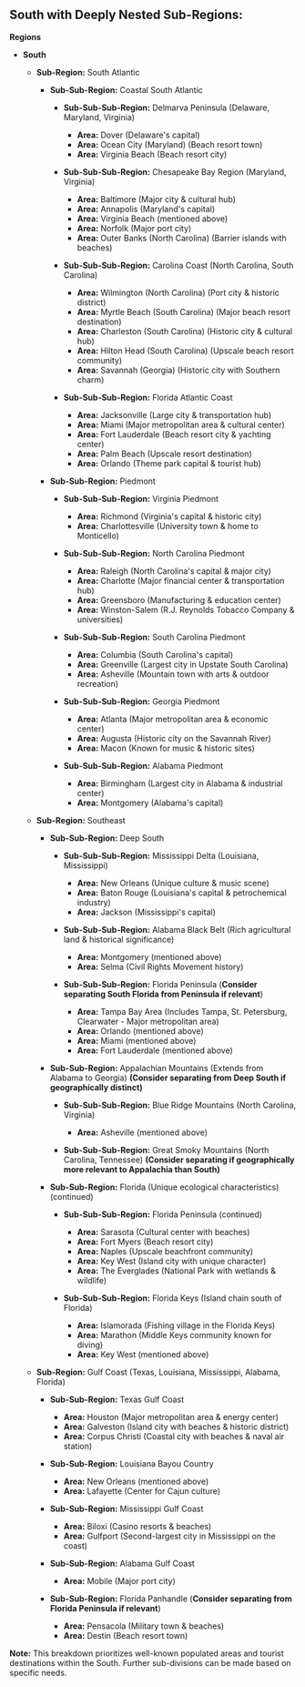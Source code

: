 ## South with Deeply Nested Sub-Regions:

**Regions**

- **South**

  - **Sub-Region:** South Atlantic

    - **Sub-Sub-Region:** Coastal South Atlantic

      - **Sub-Sub-Sub-Region:** Delmarva Peninsula (Delaware, Maryland, Virginia)

        - **Area:** Dover (Delaware's capital)
        - **Area:** Ocean City (Maryland) (Beach resort town)
        - **Area:** Virginia Beach (Beach resort city)

      - **Sub-Sub-Sub-Region:** Chesapeake Bay Region (Maryland, Virginia)

        - **Area:** Baltimore (Major city & cultural hub)
        - **Area:** Annapolis (Maryland's capital)
        - **Area:** Virginia Beach (mentioned above)
        - **Area:** Norfolk (Major port city)
        - **Area:** Outer Banks (North Carolina) (Barrier islands with beaches)

      - **Sub-Sub-Sub-Region:** Carolina Coast (North Carolina, South Carolina)

        - **Area:** Wilmington (North Carolina) (Port city & historic district)
        - **Area:** Myrtle Beach (South Carolina) (Major beach resort destination)
        - **Area:** Charleston (South Carolina) (Historic city & cultural hub)
        - **Area:** Hilton Head (South Carolina) (Upscale beach resort community)
        - **Area:** Savannah (Georgia) (Historic city with Southern charm)

      - **Sub-Sub-Sub-Region:** Florida Atlantic Coast

        - **Area:** Jacksonville (Large city & transportation hub)
        - **Area:** Miami (Major metropolitan area & cultural center)
        - **Area:** Fort Lauderdale (Beach resort city & yachting center)
        - **Area:** Palm Beach (Upscale resort destination)
        - **Area:** Orlando (Theme park capital & tourist hub)

    - **Sub-Sub-Region:** Piedmont

      - **Sub-Sub-Sub-Region:** Virginia Piedmont

        - **Area:** Richmond (Virginia's capital & historic city)
        - **Area:** Charlottesville (University town & home to Monticello)

      - **Sub-Sub-Sub-Region:** North Carolina Piedmont

        - **Area:** Raleigh (North Carolina's capital & major city)
        - **Area:** Charlotte (Major financial center & transportation hub)
        - **Area:** Greensboro (Manufacturing & education center)
        - **Area:** Winston-Salem (R.J. Reynolds Tobacco Company & universities)

      - **Sub-Sub-Sub-Region:** South Carolina Piedmont

        - **Area:** Columbia (South Carolina's capital)
        - **Area:** Greenville (Largest city in Upstate South Carolina)
        - **Area:** Asheville (Mountain town with arts & outdoor recreation)

      - **Sub-Sub-Sub-Region:** Georgia Piedmont

        - **Area:** Atlanta (Major metropolitan area & economic center)
        - **Area:** Augusta (Historic city on the Savannah River)
        - **Area:** Macon (Known for music & historic sites)

      - **Sub-Sub-Sub-Region:** Alabama Piedmont

        - **Area:** Birmingham (Largest city in Alabama & industrial center)
        - **Area:** Montgomery (Alabama's capital)

  - **Sub-Region:** Southeast

    - **Sub-Sub-Region:** Deep South

      - **Sub-Sub-Sub-Region:** Mississippi Delta (Louisiana, Mississippi)

        - **Area:** New Orleans (Unique culture & music scene)
        - **Area:** Baton Rouge (Louisiana's capital & petrochemical industry)
        - **Area:** Jackson (Mississippi's capital)

      - **Sub-Sub-Sub-Region:** Alabama Black Belt (Rich agricultural land & historical significance)

        - **Area:** Montgomery (mentioned above)
        - **Area:** Selma (Civil Rights Movement history)

      - **Sub-Sub-Sub-Region:** Florida Peninsula (**Consider separating South Florida from Peninsula if relevant**)

        - **Area:** Tampa Bay Area (Includes Tampa, St. Petersburg, Clearwater - Major metropolitan area)
        - **Area:** Orlando (mentioned above)
        - **Area:** Miami (mentioned above)
        - **Area:** Fort Lauderdale (mentioned above)

    - **Sub-Sub-Region:** Appalachian Mountains (Extends from Alabama to Georgia) **(Consider separating from Deep South if geographically distinct)**

      - **Sub-Sub-Sub-Region:** Blue Ridge Mountains (North Carolina, Virginia)

        - **Area:** Asheville (mentioned above)

      - **Sub-Sub-Sub-Region:** Great Smoky Mountains (North Carolina, Tennessee) **(Consider separating if geographically more relevant to Appalachia than South)**

    * **Sub-Sub-Region:** Florida (Unique ecological characteristics) (continued)

      - **Sub-Sub-Sub-Region:** Florida Peninsula (continued)

        - **Area:** Sarasota (Cultural center with beaches)
        - **Area:** Fort Myers (Beach resort city)
        - **Area:** Naples (Upscale beachfront community)
        - **Area:** Key West (Island city with unique character)
        - **Area:** The Everglades (National Park with wetlands & wildlife)

      - **Sub-Sub-Sub-Region:** Florida Keys (Island chain south of Florida)

        - **Area:** Islamorada (Fishing village in the Florida Keys)
        - **Area:** Marathon (Middle Keys community known for diving)
        - **Area:** Key West (mentioned above)

  * **Sub-Region:** Gulf Coast (Texas, Louisiana, Mississippi, Alabama, Florida)

    - **Sub-Sub-Region:** Texas Gulf Coast

      - **Area:** Houston (Major metropolitan area & energy center)
      - **Area:** Galveston (Island city with beaches & historic district)
      - **Area:** Corpus Christi (Coastal city with beaches & naval air station)

    - **Sub-Sub-Region:** Louisiana Bayou Country

      - **Area:** New Orleans (mentioned above)
      - **Area:** Lafayette (Center for Cajun culture)

    - **Sub-Sub-Region:** Mississippi Gulf Coast

      - **Area:** Biloxi (Casino resorts & beaches)
      - **Area:** Gulfport (Second-largest city in Mississippi on the coast)

    - **Sub-Sub-Region:** Alabama Gulf Coast

      - **Area:** Mobile (Major port city)

    - **Sub-Sub-Region:** Florida Panhandle (**Consider separating from Florida Peninsula if relevant**)

      - **Area:** Pensacola (Military town & beaches)
      - **Area:** Destin (Beach resort town)

**Note:** This breakdown prioritizes well-known populated areas and tourist destinations within the South. Further sub-divisions can be made based on specific needs.
